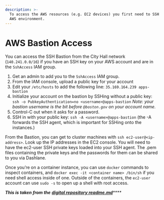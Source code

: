 ```yaml
---
description: >-
  To access the AWS resources (e.g. EC2 devices) you first need to SSH into the
  AWS environment.
---
```


# AWS Bastion Access

You can access the SSH Bastion from the City Hall network \(`140.241.0.0/16`\) if you have an SSH key on your AWS account and are in the `SshAccess` IAM group.

1. Get an admin to add you to the `SshAccess` IAM group.
2. From the IAM console, upload a public key for your account
3. Edit your `/etc/hosts` to add the following line: `35.169.164.239 apps-bastion`
4. Initialize your account on the bastion by SSHing without a public key: `ssh -o PubkeyAuthentication=no <username>@apps-bastion` _Note: your bastion username is the bit before `@boston.gov` on your account name._
5. Control-C out when it asks for a password.
6. SSH in with your public key: `ssh -A <username>@apps-bastion` \(the -A forwards the SSH agent, which is important for SSHing onto the instances.\)

From the Bastion, you can get to cluster machines with `ssh ec2-user@<ip-address>`. Look up the IP addresses in the EC2 console. You will need to have the ec2-user SSH private keys loaded into your SSH agent. The .pem files containing the private keys and the passwords for them can be shared to you via Dashlane.

Once you’re on a container instance, you can use `docker` commands to inspect containers, and `docker exec -it <container name> /bin/sh` if you need shell access inside of one. Outside of the containers, the `ec2-user` account can use `sudo -s` to open up a shell with root access.

_**This is taken from the**_ [_**digital repository readme.md**_](https://github.com/CityOfBoston/digital-terraform#bastion-access)_\*\*\*\*_

